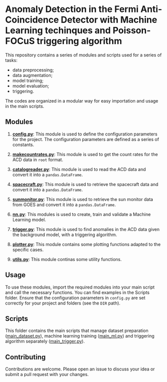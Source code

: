 # Anomaly Detection in the Fermi Anti-Coincidence Detector with Machine Learning techinques and Poisson-FOCuS triggering algorithm

This repository contains a series of modules and scripts used for a series of tasks:
- data preprocessing;
- data augmentation;
- model training;
- model evaluation;
- triggering.

The codes are organized in a modular way for easy importation and usage in the main scripts.

## Modules

1. [**config.py**](/modules/config.py): This module is used to define the configuration parameters for the project. The configuration parameters are defined as a series of constants.

2. [**makecountrates.py**](/modules/makecountrates.py): This module is used to get the count rates for the ACD data in `root` format.

3. [**catalogreader.py**](/modules/catalogreader.py): This module is used to read the ACD data and convert it into a `pandas.DataFrame`.

4. [**spacecraft.py**](/modules/spacecraft.py): This module is used to retrieve the spacecraft data and convert it into a `pandas.DataFrame`.

5. [**sunmonitor.py**](/modules/sunmonitor.py): This module is used to retrieve the sun monitor data from GOES and convert it into a `pandas.DataFrame`.

6. [**nn.py**](/modules/nn.py): This modules is used to create, train and validate a Machine Learning model.

7. [**trigger.py**](/modules/trigger.py): This module is used to find anomalies in the ACD data given the background model, with a triggering algorithm.

8. [**plotter.py**](/modules/plotter.py): This module contains some plotting functions adapted to the specific cases.

9. [**utils.py**](/modules/utils.py): This module continas some utility functions.

## Usage

To use these modules, import the required modules into your main script and call the necessary functions. You can find examples in the Scripts folder. Ensure that the configuration parameters in `config.py` are set correctly for your project and folders (see the `DIR` path).

## Scripts

This folder contains the main scripts that manage dataset preparation ([main_dataset.py](/scripts/main_dataset.py)), machine learning training ([main_ml.py](/scripts/main_ml.py)) and triggering algorithm separately ([main_trigger.py](/scripts/main_trigger.py)).

## Contributing

Contributions are welcome. Please open an issue to discuss your idea or submit a pull request with your changes.
